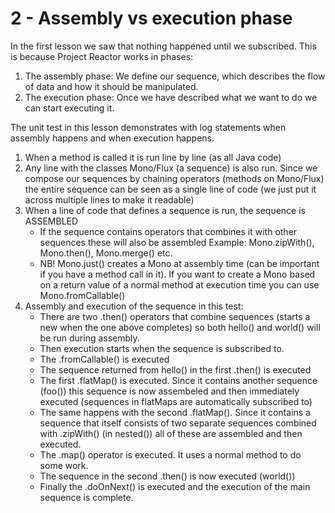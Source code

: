 # 2 - Assembly vs execution phase

In the first lesson we saw that nothing happened until we subscribed. This is because Project Reactor works in phases:

1. The assembly phase: We define our sequence, which describes the flow of data and how it should be manipulated.
2. The execution phase: Once we have described what we want to do we can start executing it.

The unit test in this lesson demonstrates with log statements when assembly happens and when execution happens.

1. When a method is called it is run line by line (as all Java code)
2. Any line with the classes Mono/Flux (a sequence) is also run. Since we compose our sequences by chaining operators
   (methods on Mono/Flux) the entire sequence can be seen as a single line of code (we just put it across multiple lines
   to make it readable)
3. When a line of code that defines a sequence is run, the sequence is ASSEMBLED
    - If the sequence contains operators that combines it with other sequences these will also be assembled Example:
      Mono.zipWith(), Mono.then(), Mono.merge() etc.
    - NB! Mono.just() creates a Mono at assembly time (can be important if you have a method call in it). If you want to
      create a Mono based on a return value of a normal method at execution time you can use Mono.fromCallable()
4. Assembly and execution of the sequence in this test:
    - There are two .then() operators that combine sequences (starts a new when the one above completes)
      so both hello() and world() will be run during assembly.
    - Then execution starts when the sequence is subscribed to.
    - The .fromCallable() is executed
    - The sequence returned from hello() in the first .then() is executed
    - The first .flatMap() is executed. Since it contains another sequence (foo()) this sequence is now
      assembeled and then immediately executed (sequences in flatMaps are automatically subscribed to)
    - The same happens with the second .flatMap(). Since it contains a sequence that itself consists of two separate
      sequences combined with .zipWith() (in nested()) all of these are assembled and then executed.
    - The .map() operator is executed. It uses a normal method to do some work.
    - The sequence in the second .then() is now executed (world())
    - Finally the .doOnNext() is executed and the execution of the main sequence is complete.